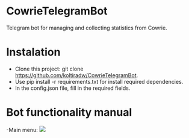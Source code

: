 # CowrieTelegramBot
Telegram bot for managing and collecting statistics from Cowrie.
# Instalation 
- Clone this project: git clone https://github.com/koltiradw/CowrieTelegramBot.
- Use pip install -r requirements.txt for install required dependencies.
- In the config.json file, fill in the required fields.
# Bot functionality manual
-Main menu:
![](https://github.com/koltiradw/CowrieTelegramBot/main/raw/docs/MainMenu.PNG)
